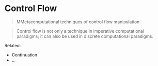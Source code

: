 # Control Flow

> MMetacomputational techniques of control flow manipulation.

> Control flow is not only a technique in imperative computational paradigms; it can also be used in discrete computational paradigms.

Related:

- Continuation
- ...
